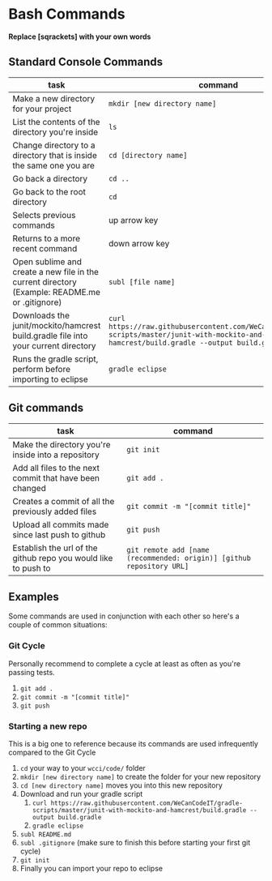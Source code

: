 # Bash Commands

**Replace [sqrackets] with your own words**

## Standard Console Commands
task | command
-----| -------
Make a new directory for your project | `mkdir [new directory name]`
List the contents of the directory you're inside | `ls`
Change directory to a directory that is inside the same one you are | `cd [directory name]`
Go back a directory | `cd ..`
Go back to the root directory | `cd`
Selects previous commands | up arrow key
Returns to a more recent command | down arrow key
Open sublime and create a new file in the current directory (Example: README.me or .gitignore) | `subl [file name]`
Downloads the junit/mockito/hamcrest build.gradle file into your current directory | `curl https://raw.githubusercontent.com/WeCanCodeIT/gradle-scripts/master/junit-with-mockito-and-hamcrest/build.gradle --output build.gradle`
Runs the gradle script, perform before importing to eclipse | `gradle eclipse`

## Git commands
task | command
-----| -------
Make the directory you're inside into a repository | `git init`
Add all files to the next commit that have been changed | `git add .`
Creates a commit of all the previously added files | `git commit -m "[commit title]"`
Upload all commits made since last push to github | `git push`
Establish the url of the github repo you would like to push to | `git remote add [name (recommended: origin)] [github repository URL]`

## Examples
Some commands are used in conjunction with each other so here's a couple of common situations:
### Git Cycle
Personally recommend to complete a cycle at least as often as you're passing tests.
1. `git add .`
1. `git commit -m "[commit title]"`
1. `git push`
### Starting a new repo
This is a big one to reference because its commands are used infrequently compared to the Git Cycle
1. `cd` your way to your `wcci/code/` folder
1. `mkdir [new directory name]` to create the folder for your new repository
1. `cd [new directory name]` moves you into this new repository
1. Download and run your gradle script
    1. `curl https://raw.githubusercontent.com/WeCanCodeIT/gradle-scripts/master/junit-with-mockito-and-hamcrest/build.gradle --output build.gradle`
    1. `gradle eclipse`
1. `subl README.md`
1. `subl .gitignore` (make sure to finish this before starting your first git cycle)
1. `git init`
1. Finally you can import your repo to eclipse
